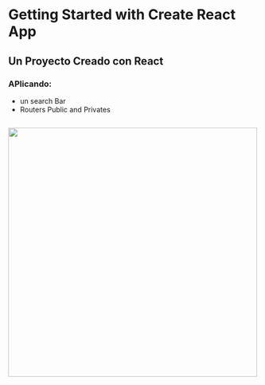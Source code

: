 # Getting Started with Create React App 

## Un Proyecto Creado con React

### APlicando:
- un search Bar
- Routers Public and Privates 

<code>
<img width="500" src="https://res.cloudinary.com/devsing/image/upload/v1660520003/Portfolio/Web_capture_7-8-2022_15218_ephemeral-daifuku-759a40.netlify.app_un42nw.jpg"/>
</code>
